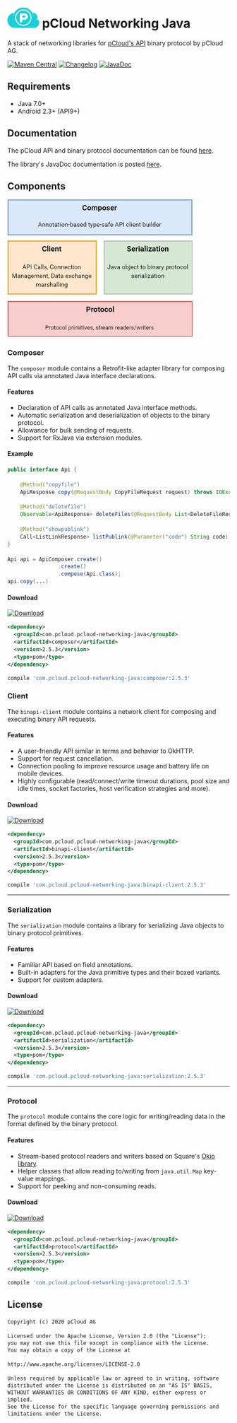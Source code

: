 # <img src="docs/logo_color.png" width="72"> pCloud Networking Java

A stack of networking libraries for [ pCloud's API][docs] binary protocol by pCloud AG.

[![Maven Central](https://img.shields.io/badge/Maven_Central-2.5.3-17bed0?style=for-the-badge)](https://search.maven.org/search?q=g:com.pcloud.pcloud-networking-java)
[![Changelog](https://img.shields.io/badge/Changelog-2.5.3-17bed0?style=for-the-badge)](CHANGELOG.md)
[![JavaDoc](https://img.shields.io/badge/JavaDoc-2.5.3-17bed0?style=for-the-badge)][docs]

## Requirements

- Java 7.0+
- Android 2.3+ (API9+)

## Documentation

The pCloud API and binary protocol documentation can be found [here][docs].

The library's JavaDoc documentation is posted [here][javadoc].


## Components

<img src="docs/images/module-stack.png">

### Composer

The `composer` module contains a Retrofit-like adapter library for composing API calls via annotated Java interface declarations.

#### Features

* Declaration of API calls as annotated Java interface methods.
* Automatic serialization and deserialization of objects to the binary protocol.
* Allowance for bulk sending of requests.
* Support for RxJava via extension modules.

#### Example

```java
public interface Api {

    @Method("copyfile")
    ApiResponse copy(@RequestBody CopyFileRequest request) throws IOException;

    @Method("deletefile")
    Observable<ApiResponse> deleteFiles(@RequestBody List<DeleteFileRequest> requests);

    @Method("showpublink")
    Call<ListLinkResponse> listPublink(@Parameter("code") String code);
}

Api api = ApiComposer.create()
                .create()
                .compose(Api.class);
api.copy(...)

```

#### Download

[ ![Download](https://img.shields.io/maven-central/v/com.pcloud.pcloud-networking-java/composer/2.5.3?color=%2317bed0&label=Maven%20Central&style=for-the-badge) ](https://search.maven.org/artifact/com.pcloud.pcloud-networking-java/composer/2.5.3/jar)

```xml
<dependency>
  <groupId>com.pcloud.pcloud-networking-java</groupId>
  <artifactId>composer</artifactId>
  <version>2.5.3</version>
  <type>pom</type>
</dependency>
```

```groovy
compile 'com.pcloud.pcloud-networking-java:composer:2.5.3'
```

### Client

The `binapi-client` module contains a network client for composing and executing binary API requests.

#### Features

* A user-friendly API similar in terms and behavior to OkHTTP.
* Support for request cancellation.
* Connection pooling to improve resource usage and battery life on mobile devices.
* Highly configurable (read/connect/write timeout durations, pool size and idle times, socket factories, host verification strategies and more).

#### Download

[ ![Download](https://img.shields.io/maven-central/v/com.pcloud.pcloud-networking-java/binapi-client/2.5.3?color=%2317bed0&label=Maven%20Central&style=for-the-badge) ](https://search.maven.org/artifact/com.pcloud.pcloud-networking-java/composer/2.5.3/jar)

```xml
<dependency>
  <groupId>com.pcloud.pcloud-networking-java</groupId>
  <artifactId>binapi-client</artifactId>
  <version>2.5.3</version>
  <type>pom</type>
</dependency>
```

```groovy
compile 'com.pcloud.pcloud-networking-java:binapi-client:2.5.3'
```

--------------------------------------------------------------------------------
### Serialization

The `serialization` module contains a library for serializing Java objects to binary protocol primitives.

#### Features

* Familiar API based on field annotations.
* Built-in adapters for the Java primitive types and their boxed variants.
* Support for custom adapters.

#### Download

[ ![Download](https://img.shields.io/maven-central/v/com.pcloud.pcloud-networking-java/serialization/2.5.3?color=%2317bed0&label=Maven%20Central&style=for-the-badge) ](https://search.maven.org/artifact/com.pcloud.pcloud-networking-java/serialization/2.5.3/jar)


```xml
<dependency>
  <groupId>com.pcloud.pcloud-networking-java</groupId>
  <artifactId>serialization</artifactId>
  <version>2.5.3</version>
  <type>pom</type>
</dependency>
```

```groovy
compile 'com.pcloud.pcloud-networking-java:serialization:2.5.3'
```
--------------------------------------------------------------------------------
### Protocol

The `protocol` module contains the core logic for writing/reading data in the format defined by the binary protocol.

#### Features

* Stream-based protocol readers and writers based on Square's [Okio library](https://github.com/square/okio).
* Helper classes that allow reading to/writing from `java.util.Map` key-value mappings.
* Support for peeking and non-consuming reads.

#### Download

[ ![Download](https://img.shields.io/maven-central/v/com.pcloud.pcloud-networking-java/protocol/2.5.3?color=%2317bed0&label=Maven%20Central&style=for-the-badge) ](https://search.maven.org/artifact/com.pcloud.pcloud-networking-java/composer/2.5.3/jar)

```xml
<dependency>
  <groupId>com.pcloud.pcloud-networking-java</groupId>
  <artifactId>protocol</artifactId>
  <version>2.5.3</version>
  <type>pom</type>
</dependency>
```

```groovy
compile 'com.pcloud.pcloud-networking-java:protocol:2.5.3'
```

## License
	Copyright (c) 2020 pCloud AG

	Licensed under the Apache License, Version 2.0 (the "License");
	you may not use this file except in compliance with the License.
	You may obtain a copy of the License at

    http://www.apache.org/licenses/LICENSE-2.0

    Unless required by applicable law or agreed to in writing, software
    distributed under the License is distributed on an "AS IS" BASIS,
    WITHOUT WARRANTIES OR CONDITIONS OF ANY KIND, either express or implied.
    See the License for the specific language governing permissions and
    limitations under the License.


[site]: https://www.pcloud.com/
[docs]: https://docs.pcloud.com/
[javadoc]: https://pcloud.github.io/pcloud-networking-java/
